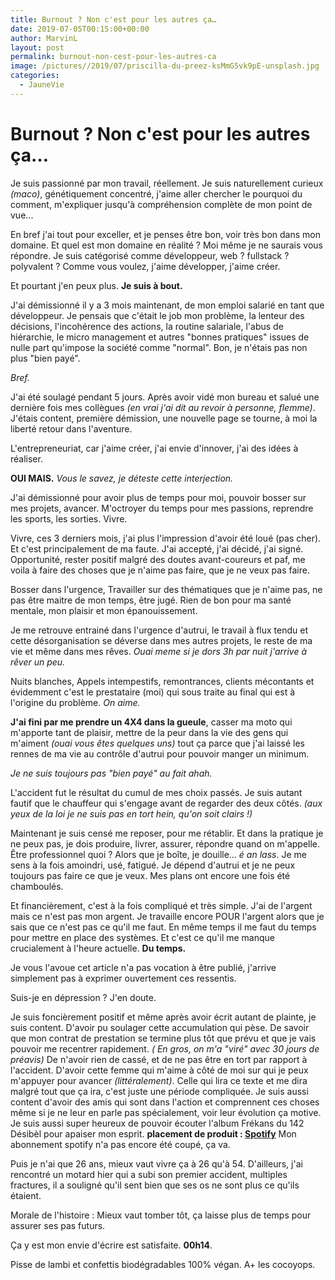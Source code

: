 ```yaml
---
title: Burnout ? Non c'est pour les autres ça…
date: 2019-07-05T00:15:00+00:00
author: MarvinL
layout: post
permalink: burnout-non-cest-pour-les-autres-ca
image: /pictures//2019/07/priscilla-du-preez-ksMmG5vk9pE-unsplash.jpg
categories:
  - JauneVie
---
```


# Burnout ? Non c'est pour les autres ça…

Je suis passionné par mon travail, réellement.
Je suis naturellement curieux _(maco)_, génétiquement concentré, j'aime aller chercher le pourquoi du comment,
m'expliquer jusqu'à compréhension complète de mon point de vue...

En bref j'ai tout pour exceller, et je penses être bon, voir très bon dans mon domaine.
Et quel est mon domaine en réalité ? Moi même je ne saurais vous répondre.
Je suis catégorisé comme développeur, web ? fullstack ? polyvalent ? Comme vous voulez, j'aime développer, j'aime créer.

Et pourtant j'en peux plus. **Je suis à bout.**

J'ai démissionné il y a 3 mois maintenant, de mon emploi salarié en tant que développeur.
Je pensais que c'était le job mon problème, la lenteur des décisions, l'incohérence des actions, la routine salariale,
l'abus de hiérarchie, le micro management et autres "bonnes pratiques" issues
de nulle part qu'impose la société comme "normal". Bon, je n'étais pas non plus "bien payé".

_Bref._

J'ai été soulagé pendant 5 jours. Après avoir vidé mon bureau et salué une dernière fois mes collègues _(en vrai j'ai
dit au revoir à personne, flemme)_.
J'étais content, première démission, une nouvelle page se tourne, à moi la liberté retour dans l'aventure.

L'entrepreneuriat, car j'aime créer, j'ai envie d'innover, j'ai des idées à réaliser.

**OUI MAIS.** _Vous le savez, je déteste cette interjection._

J'ai démissionné pour avoir plus de temps pour moi, pouvoir bosser sur mes projets, avancer. M'octroyer du temps pour
mes passions, reprendre les sports, les sorties. Vivre.

Vivre, ces 3 derniers mois, j'ai plus l'impression d'avoir été loué (pas cher). Et c'est principalement de ma faute.
J'ai accepté, j'ai décidé, j'ai signé.
Opportunité, rester positif malgré des doutes avant-coureurs et paf, me voila à faire des choses que je n'aime pas
faire, que je ne veux pas faire.

Bosser dans l'urgence, Travailler sur des thématiques que je n'aime pas, ne pas être maitre de mon temps, être jugé.
Rien de bon pour ma santé mentale, mon plaisir et mon épanouissement.

Je me retrouve entrainé dans l'urgence d'autrui, le travail à flux tendu et cette désorganisation se déverse dans mes
autres projets, le reste de ma vie et même dans mes rêves.
_Ouai meme si je dors 3h par nuit j'arrive à rêver un peu._

Nuits blanches, Appels intempestifs, remontrances, clients mécontants et évidemment c'est le prestataire (moi) qui sous
traite au final qui est à l'origine du problème.
_On aime._

**J'ai fini par me prendre un 4X4 dans la gueule**, casser ma moto qui m'apporte tant de plaisir, mettre de la peur dans
la vie des gens qui m'aiment _(ouai vous êtes quelques uns)_ tout ça
parce
que j'ai laissé les rennes de ma vie au contrôle d'autrui pour pouvoir manger un minimum.

_Je ne suis toujours pas "bien payé" au fait ahah._

L'accident fut le résultat du cumul de mes choix passés. Je suis autant fautif que le chauffeur qui s'engage avant de
regarder des deux côtés. _(aux yeux de la loi je ne suis pas en tort hein,
qu'on soit clairs !)_

Maintenant je suis censé me reposer, pour me rétablir. Et dans la pratique je ne peux pas, je dois produire, livrer,
assurer, répondre quand on m'appelle. Être professionnel quoi ?
Alors que je boîte, je douille… _é an lass_.
Je me sens à la fois amoindri, usé, fatigué. Je dépend d'autrui et je ne peux toujours pas faire ce que je veux.
Mes plans ont encore une fois été chamboulés.

Et financièrement, c'est à la fois compliqué et très simple.
J'ai de l'argent mais ce n'est pas mon argent.
Je travaille encore POUR l'argent alors que je sais que ce n'est pas ce qu'il me faut.
En même temps il me faut du temps pour mettre en place des systèmes.
Et c'est ce qu'il me manque crucialement à l'heure actuelle. **Du temps.**

Je vous l'avoue cet article n'a pas vocation à être publié, j'arrive simplement pas à exprimer ouvertement ces
ressentis.

Suis-je en dépression ? J'en doute.

Je suis foncièrement positif et même après avoir écrit autant de plainte, je suis content.
D'avoir pu soulager cette accumulation qui pèse.
De savoir que mon contrat de prestation se termine plus tôt que prévu et que je vais pouvoir me recentrer rapidement. _(
En gros, on m'a "viré" avec 30 jours de préavis)_
De n'avoir rien de cassé, et de ne pas être en tort par rapport à l'accident.
D'avoir cette femme qui m'aime à côté de moi sur qui je peux m'appuyer pour avancer _(littéralement)_.
Celle qui lira ce texte et me dira malgré tout que ça ira, c'est juste une période compliquée.
Je suis aussi content d'avoir des amis qui sont dans l'action et comprennent ces choses même si je ne leur en parle pas
spécialement, voir leur évolution ça motive.
Je suis aussi super heureux de pouvoir écouter l'album Frékans du 142 Désibèl pour apaiser mon esprit.
__placement de produit : [Spotify](https://open.spotify.com/album/3oFA2Wkfhlf9ph8MH7WW5q?si=LozV7LIASdmbpqDXwB0Z5Q)__
Mon abonnement spotify n'a pas encore été coupé, ça va.

Puis je n'ai que 26 ans, mieux vaut vivre ça à 26 qu'à 54.
D'ailleurs, j'ai rencontré un motard hier qui a subi son premier accident, multiples fractures, il a souligné qu'il sent
bien que ses os ne sont plus ce qu'ils étaient.

Morale de l'histoire : Mieux vaut tomber tôt, ça laisse plus de temps pour assurer ses pas futurs.

Ça y est mon envie d'écrire est satisfaite. **00h14**.

Pisse de lambi et confettis biodégradables 100% végan.
A+ les cocoyops.
